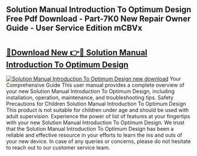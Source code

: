 ## Solution Manual Introduction To Optimum Design Free Pdf Download - Part-7K0 New Repair Owner Guide - User Service Edition mCBVx

# <h2><a href="http://bc49895.oget.top/?id=Solution+Manual+Introduction+To+Optimum+Design">🔗Download New 👉🔴 Solution Manual Introduction To Optimum Design</a></h2>

[![Solution Manual Introduction To Optimum Design new download](https://i.imgur.com/5g1atiW.png)](http://bc49895.oget.top/?id=Solution+Manual+Introduction+To+Optimum+Design)
Your Comprehensive Guide This user manual provides a complete overview of your new Solution Manual Introduction To Optimum Design, including installation, operation, maintenance, and troubleshooting tips. Safety Precautions for Children Solution Manual Introduction To Optimum Design This product is not suitable for children under age and should be used with adult supervision. Experience the power of list of features at your fingertips with your new Solution Manual Introduction To Optimum Design. We trust that the Solution Manual Introduction To Optimum Design has been a reliable and effective resource in your efforts to learn the ins and outs of your new device. In case of any queries or concerns, please do not hesitate to reach out to our customer service team.
